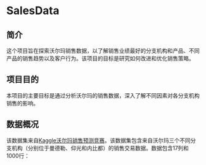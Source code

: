# SalesData

## 简介
这个项目旨在探索沃尔玛销售数据，以了解销售业绩最好的分支机构和产品、不同产品的销售趋势以及客户行为。该项目的目标是研究如何改进和优化销售策略。

## 项目目的

本项目的主要目标是通过分析沃尔玛的销售数据，深入了解不同因素对各分支机构销售的影响。

## 数据概况

该数据集来自[Kaggle沃尔玛销售预测竞赛](https://www.kaggle.com/c/walmart-recruiting-store-sales-forecasting)。该数据集包含来自沃尔玛三个不同分支机构（分别位于曼德勒、仰光和内比都）的销售交易数据。数据包含17列和1000行：

